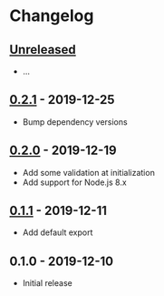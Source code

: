 # Changelog

## [Unreleased]

- ...

## [0.2.1] - 2019-12-25

- Bump dependency versions

## [0.2.0] - 2019-12-19

- Add some validation at initialization
- Add support for Node.js 8.x

## [0.1.1] - 2019-12-11

- Add default export

## 0.1.0 - 2019-12-10

- Initial release

[unreleased]: https://github.com/Synor/source-file/compare/0.2.1...HEAD
[0.2.1]: https://github.com/Synor/source-file/compare/0.2.0...0.2.1
[0.2.0]: https://github.com/Synor/source-file/compare/0.1.1...0.2.0
[0.1.1]: https://github.com/Synor/source-file/compare/0.1.0...0.1.1
